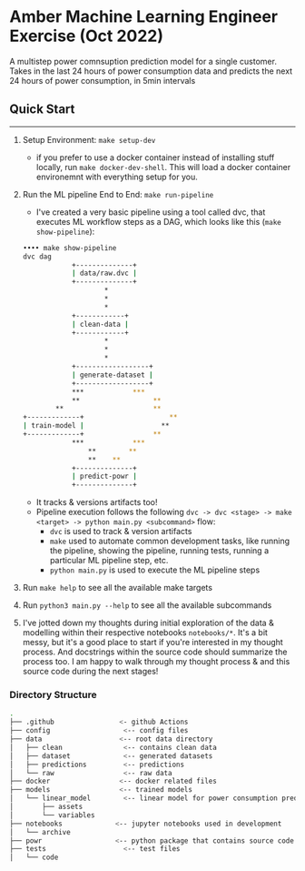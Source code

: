 # Amber Machine Learning Engineer Exercise (Oct 2022)

A multistep power comnsuption prediction model for a single customer. Takes in the last 24 hours of power consumption data and predicts the next 24 hours of power consumption, in 5min intervals

## Quick Start

----

1. Setup Environment: `make setup-dev`
    - if you prefer to use a docker container instead of installing stuff locally, run `make docker-dev-shell`. This will load a docker container environemnt with everything setup for you.
2. Run the ML pipeline End to End: `make run-pipeline`
   - I've created a very basic pipeline using a tool called dvc, that executes ML workflow steps as a DAG, which looks like this (`make show-pipeline`):

    ```bash
    •••• make show-pipeline
    dvc dag
                +--------------+
                | data/raw.dvc |
                +--------------+
                        *
                        *
                        *
                +------------+
                | clean-data |
                +------------+
                        *
                        *
                        *
                +------------------+
                | generate-dataset |
                +------------------+
                ***            ***
                **                  **
            **                      **
    +-------------+                     **
    | train-model |                   **
    +-------------+                 **
                ***            ***
                    **        **
                    **    **
                +--------------+
                | predict-powr |
                +--------------+
    ```

    - It tracks & versions artifacts too!
    - Pipeline execution follows the following `dvc -> dvc <stage> -> make <target> -> python main.py <subcommand>` flow:
      - `dvc` is used to track & version artifacts
      - `make` used to automate common development tasks, like running the pipeline, showing the pipeline, running tests, running a particular ML pipeline step, etc.
      - `python main.py` is used to execute the ML pipeline steps
3. Run `make help` to see all the available make targets
4. Run `python3 main.py --help` to see all the available subcommands
5. I've jotted down my thoughts during initial exploration of the data & modelling within their respective notebooks `notebooks/*`. It's a bit messy, but it's a good place to start if you're interested in my thought process. And docstrings within the source code should summarize the process too. I am happy to walk through my thought process & and this source code during the next stages!

### Directory Structure

```bash
.
├── .github                <- github Actions
├── config                  <-- config files
├── data                   <-- root data directory
│   ├── clean               <-- contains clean data
│   ├── dataset             <-- generated datasets
│   ├── predictions         <-- predictions
│   └── raw                 <-- raw data
├── docker                 <-- docker related files
├── models                 <-- trained models
│   └── linear_model        <-- linear model for power consumption prediction
│       ├── assets
│       └── variables
├── notebooks             <-- jupyter notebooks used in development
│   └── archive
├── powr                  <-- python package that contains source code
├── tests                   <-- test files
│   └── code
```
